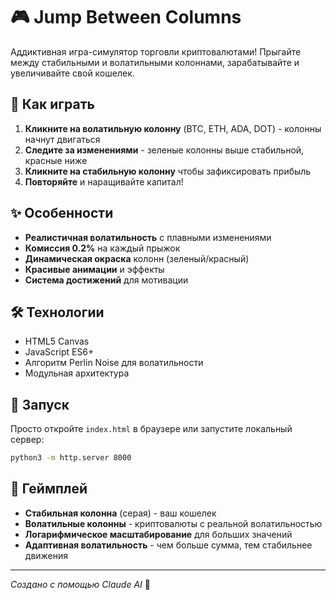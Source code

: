 # 🎮 Jump Between Columns

Аддиктивная игра-симулятор торговли криптовалютами! Прыгайте между стабильными и волатильными колоннами, зарабатывайте и увеличивайте свой кошелек.

## 🎯 Как играть

1. **Кликните на волатильную колонну** (BTC, ETH, ADA, DOT) - колонны начнут двигаться
2. **Следите за изменениями** - зеленые колонны выше стабильной, красные ниже
3. **Кликните на стабильную колонну** чтобы зафиксировать прибыль
4. **Повторяйте** и наращивайте капитал!

## ✨ Особенности

- **Реалистичная волатильность** с плавными изменениями
- **Комиссия 0.2%** на каждый прыжок
- **Динамическая окраска** колонн (зеленый/красный)
- **Красивые анимации** и эффекты
- **Система достижений** для мотивации

## 🛠 Технологии

- HTML5 Canvas
- JavaScript ES6+
- Алгоритм Perlin Noise для волатильности
- Модульная архитектура

## 🚀 Запуск

Просто откройте `index.html` в браузере или запустите локальный сервер:

```bash
python3 -m http.server 8000
```

## 🎨 Геймплей

- **Стабильная колонна** (серая) - ваш кошелек
- **Волатильные колонны** - криптовалюты с реальной волатильностью
- **Логарифмическое масштабирование** для больших значений
- **Адаптивная волатильность** - чем больше сумма, тем стабильнее движения

---

*Создано с помощью Claude AI* 🤖